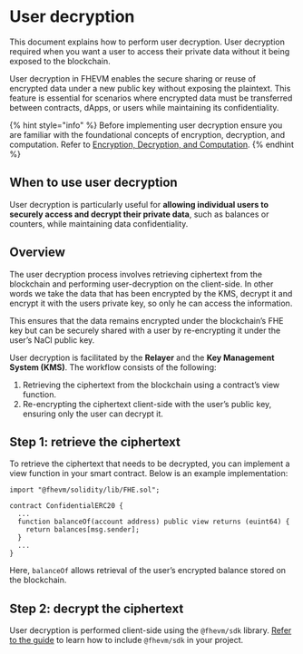 # User decryption

This document explains how to perform user decryption. User decryption required when you want a user to access their
private data without it being exposed to the blockchain.

User decryption in FHEVM enables the secure sharing or reuse of encrypted data under a new public key without exposing
the plaintext. This feature is essential for scenarios where encrypted data must be transferred between contracts,
dApps, or users while maintaining its confidentiality.

{% hint style="info" %} Before implementing user decryption ensure you are familiar with the foundational concepts of
encryption, decryption, and computation. Refer to
[Encryption, Decryption, and Computation](../protocol/d_re_ecrypt_compute.md). {% endhint %}

## When to use user decryption

User decryption is particularly useful for **allowing individual users to securely access and decrypt their private
data**, such as balances or counters, while maintaining data confidentiality.

## Overview

The user decryption process involves retrieving ciphertext from the blockchain and performing user-decryption on the
client-side. In other words we take the data that has been encrypted by the KMS, decrypt it and encrypt it with the
users private key, so only he can access the information.

This ensures that the data remains encrypted under the blockchain’s FHE key but can be securely shared with a user by
re-encrypting it under the user’s NaCl public key.

User decryption is facilitated by the **Relayer** and the **Key Management System (KMS)**. The workflow consists of the
following:

1. Retrieving the ciphertext from the blockchain using a contract’s view function.
2. Re-encrypting the ciphertext client-side with the user’s public key, ensuring only the user can decrypt it.

## Step 1: retrieve the ciphertext

To retrieve the ciphertext that needs to be decrypted, you can implement a view function in your smart contract. Below
is an example implementation:

```solidity
import "@fhevm/solidity/lib/FHE.sol";

contract ConfidentialERC20 {
  ...
  function balanceOf(account address) public view returns (euint64) {
    return balances[msg.sender];
  }
  ...
}
```

Here, `balanceOf` allows retrieval of the user’s encrypted balance stored on the blockchain.

## Step 2: decrypt the ciphertext

User decryption is performed client-side using the `@fhevm/sdk` library. [Refer to the guide](../../frontend/webapp.md)
to learn how to include `@fhevm/sdk` in your project.
